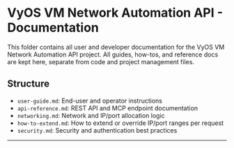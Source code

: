 # VyOS VM Network Automation API - Documentation

This folder contains all user and developer documentation for the VyOS VM Network Automation API project. All guides, how-tos, and reference docs are kept here, separate from code and project management files.

## Structure
- `user-guide.md`: End-user and operator instructions
- `api-reference.md`: REST API and MCP endpoint documentation
- `networking.md`: Network and IP/port allocation logic
- `how-to-extend.md`: How to extend or override IP/port ranges per request
- `security.md`: Security and authentication best practices

---
